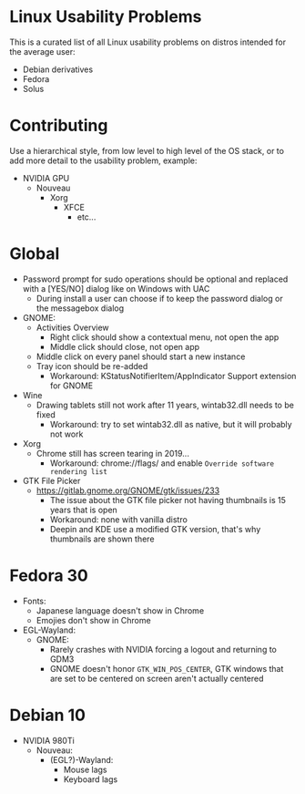 # Linux Usability Problems

This is a curated list of all Linux usability problems on distros intended for the average user: 

- Debian derivatives
- Fedora
- Solus

# Contributing

Use a hierarchical style, from low level to high level of the OS stack, or to add more detail to the usability problem, example:

- NVIDIA GPU
  - Nouveau
    - Xorg
      - XFCE
        - etc...


# Global
 - Password prompt for sudo operations should be optional and replaced with a [YES/NO] dialog like on Windows with UAC
   - During install a user can choose if to keep the password dialog or the messagebox dialog
 - GNOME:
   - Activities Overview
     - Right click should show a contextual menu, not open the app
     - Middle click should close, not open app
   - Middle click on every panel should start a new instance
   - Tray icon should be re-added
     - Workaround: KStatusNotifierItem/AppIndicator Support extension for GNOME
 - Wine
   - Drawing tablets still not work after 11 years, wintab32.dll needs to be fixed
     - Workaround: try to set wintab32.dll as native, but it will probably not work
 - Xorg
   - Chrome still has screen tearing in 2019...
     - Workaround: chrome://flags/ and enable `Override software rendering list`
 - GTK File Picker
   - https://gitlab.gnome.org/GNOME/gtk/issues/233
     - The issue about the GTK file picker not having thumbnails is 15 years that is open
     - Workaround: none with vanilla distro
     - Deepin and KDE use a modified GTK version, that's why thumbnails are shown there

# Fedora 30
 - Fonts:
   - Japanese language doesn't show in Chrome
   - Emojies don't show in Chrome
 - EGL-Wayland:
   - GNOME:
     - Rarely crashes with NVIDIA forcing a logout and returning to GDM3
     - GNOME doesn't honor `GTK_WIN_POS_CENTER`, GTK windows that are set to be centered on screen aren't actually centered

# Debian 10
 - NVIDIA 980Ti
   - Nouveau:
     - (EGL?)-Wayland:
       - Mouse lags
       - Keyboard lags



